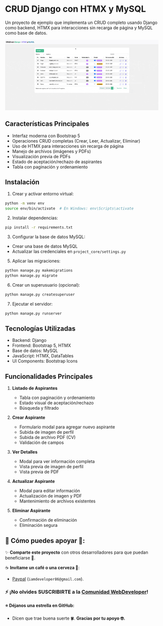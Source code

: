 # CRUD Django con HTMX y MySQL

Un proyecto de ejemplo que implementa un CRUD completo usando Django como backend, HTMX para interacciones sin recarga de página y MySQL como base de datos.

![image](https://raw.githubusercontent.com/urian121/imagenes-proyectos-github/refs/heads/master/crud-django-htmx-mysql.gif)

## Características Principales

- Interfaz moderna con Bootstrap 5
- Operaciones CRUD completas (Crear, Leer, Actualizar, Eliminar)
- Uso de HTMX para interacciones sin recarga de página
- Manejo de archivos (imágenes y PDFs)
- Visualización previa de PDFs
- Estado de aceptación/rechazo de aspirantes
- Tabla con paginación y ordenamiento


## Instalación

1. Crear y activar entorno virtual:
```bash
python -m venv env
source env/bin/activate  # En Windows: env\Scripts\activate
```

2. Instalar dependencias:
```bash
pip install -r requirements.txt
```

3. Configurar la base de datos MySQL:
- Crear una base de datos MySQL
- Actualizar las credenciales en `project_core/settings.py`

5. Aplicar las migraciones:
```bash
python manage.py makemigrations
python manage.py migrate
```

6. Crear un superusuario (opcional):
```bash
python manage.py createsuperuser
```

7. Ejecutar el servidor:
```bash
python manage.py runserver
```

## Tecnologías Utilizadas

- Backend: Django
- Frontend: Bootstrap 5, HTMX
- Base de datos: MySQL
- JavaScript: HTMX, DataTables
- UI Components: Bootstrap Icons

## Funcionalidades Principales

1. **Listado de Aspirantes**
   - Tabla con paginación y ordenamiento
   - Estado visual de aceptación/rechazo
   - Búsqueda y filtrado

2. **Crear Aspirante**
   - Formulario modal para agregar nuevo aspirante
   - Subida de imagen de perfil
   - Subida de archivo PDF (CV)
   - Validación de campos

3. **Ver Detalles**
   - Modal para ver información completa
   - Vista previa de imagen de perfil
   - Vista previa de PDF

4. **Actualizar Aspirante**
   - Modal para editar información
   - Actualización de imagen y PDF
   - Mantenimiento de archivos existentes

5. **Eliminar Aspirante**
   - Confirmación de eliminación
   - Eliminación segura


## 🙌 Cómo puedes apoyar 📢:

✨ **Comparte este proyecto** con otros desarrolladores para que puedan beneficiarse 📢.

☕ **Invítame un café o una cerveza 🍺**:
   - [Paypal](https://www.paypal.me/iamdeveloper86) (`iamdeveloper86@gmail.com`).

### ⚡ ¡No olvides SUSCRIBIRTE a la [Comunidad WebDeveloper](https://www.youtube.com/WebDeveloperUrianViera?sub_confirmation=1)!


#### ⭐ **Déjanos una estrella en GitHub**:
   - Dicen que trae buena suerte 🍀.
**Gracias por tu apoyo 🤓.**